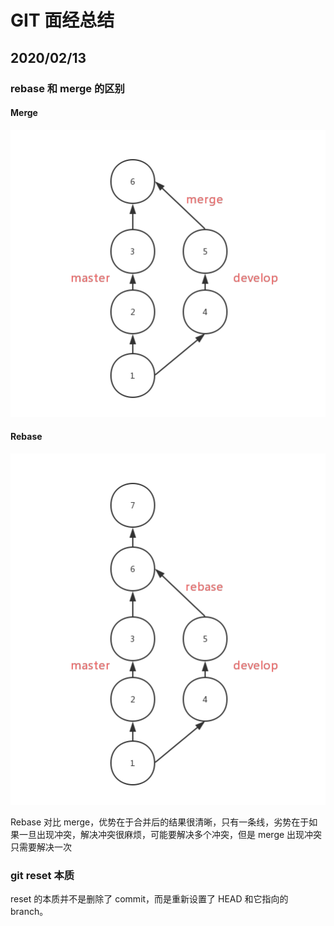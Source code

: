 # GIT 面经总结

## 2020/02/13

### rebase 和 merge 的区别

#### Merge

![avatar](./../assets/git_merge.png)

#### Rebase

![avatar](./../assets/git_rebase.png)

Rebase 对比 merge，优势在于合并后的结果很清晰，只有一条线，劣势在于如果一旦出现冲突，解决冲突很麻烦，可能要解决多个冲突，但是 merge 出现冲突只需要解决一次

### git reset 本质

reset 的本质并不是删除了 commit，而是重新设置了 HEAD 和它指向的 branch。
